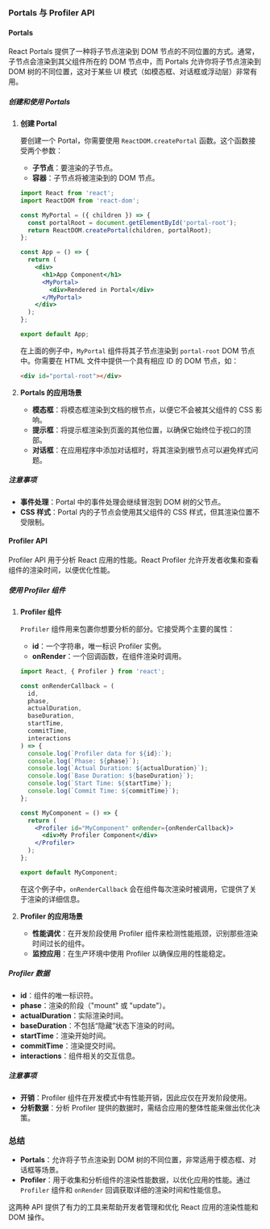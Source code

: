 ### Portals 与 Profiler API

#### Portals

React Portals 提供了一种将子节点渲染到 DOM 节点的不同位置的方式。通常，子节点会渲染到其父组件所在的 DOM 节点中，而 Portals 允许你将子节点渲染到 DOM 树的不同位置，这对于某些 UI 模式（如模态框、对话框或浮动层）非常有用。

##### 创建和使用 Portals

1. **创建 Portal**

   要创建一个 Portal，你需要使用 `ReactDOM.createPortal` 函数。这个函数接受两个参数：
   - **子节点**：要渲染的子节点。
   - **容器**：子节点将被渲染到的 DOM 节点。

   ```jsx
   import React from 'react';
   import ReactDOM from 'react-dom';

   const MyPortal = ({ children }) => {
     const portalRoot = document.getElementById('portal-root');
     return ReactDOM.createPortal(children, portalRoot);
   };

   const App = () => {
     return (
       <div>
         <h1>App Component</h1>
         <MyPortal>
           <div>Rendered in Portal</div>
         </MyPortal>
       </div>
     );
   };

   export default App;
   ```

   在上面的例子中，`MyPortal` 组件将其子节点渲染到 `portal-root` DOM 节点中。你需要在 HTML 文件中提供一个具有相应 ID 的 DOM 节点，如：

   ```html
   <div id="portal-root"></div>
   ```

2. **Portals 的应用场景**

   - **模态框**：将模态框渲染到文档的根节点，以便它不会被其父组件的 CSS 影响。
   - **提示框**：将提示框渲染到页面的其他位置，以确保它始终位于视口的顶部。
   - **对话框**：在应用程序中添加对话框时，将其渲染到根节点可以避免样式问题。

##### 注意事项

- **事件处理**：Portal 中的事件处理会继续冒泡到 DOM 树的父节点。
- **CSS 样式**：Portal 内的子节点会使用其父组件的 CSS 样式，但其渲染位置不受限制。

#### Profiler API

Profiler API 用于分析 React 应用的性能。React Profiler 允许开发者收集和查看组件的渲染时间，以便优化性能。

##### 使用 Profiler 组件

1. **Profiler 组件**

   `Profiler` 组件用来包裹你想要分析的部分。它接受两个主要的属性：
   - **id**：一个字符串，唯一标识 Profiler 实例。
   - **onRender**：一个回调函数，在组件渲染时调用。

   ```jsx
   import React, { Profiler } from 'react';

   const onRenderCallback = (
     id,
     phase,
     actualDuration,
     baseDuration,
     startTime,
     commitTime,
     interactions
   ) => {
     console.log(`Profiler data for ${id}:`);
     console.log(`Phase: ${phase}`);
     console.log(`Actual Duration: ${actualDuration}`);
     console.log(`Base Duration: ${baseDuration}`);
     console.log(`Start Time: ${startTime}`);
     console.log(`Commit Time: ${commitTime}`);
   };

   const MyComponent = () => {
     return (
       <Profiler id="MyComponent" onRender={onRenderCallback}>
         <div>My Profiler Component</div>
       </Profiler>
     );
   };

   export default MyComponent;
   ```

   在这个例子中，`onRenderCallback` 会在组件每次渲染时被调用，它提供了关于渲染的详细信息。

2. **Profiler 的应用场景**

   - **性能调优**：在开发阶段使用 Profiler 组件来检测性能瓶颈，识别那些渲染时间过长的组件。
   - **监控应用**：在生产环境中使用 Profiler 以确保应用的性能稳定。

##### Profiler 数据

- **id**：组件的唯一标识符。
- **phase**：渲染的阶段（"mount" 或 "update"）。
- **actualDuration**：实际渲染时间。
- **baseDuration**：不包括“隐藏”状态下渲染的时间。
- **startTime**：渲染开始时间。
- **commitTime**：渲染提交时间。
- **interactions**：组件相关的交互信息。

##### 注意事项

- **开销**：Profiler 组件在开发模式中有性能开销，因此应仅在开发阶段使用。
- **分析数据**：分析 Profiler 提供的数据时，需结合应用的整体性能来做出优化决策。

### 总结

- **Portals**：允许将子节点渲染到 DOM 树的不同位置，非常适用于模态框、对话框等场景。
- **Profiler**：用于收集和分析组件的渲染性能数据，以优化应用的性能。通过 `Profiler` 组件和 `onRender` 回调获取详细的渲染时间和性能信息。

这两种 API 提供了有力的工具来帮助开发者管理和优化 React 应用的渲染性能和 DOM 操作。